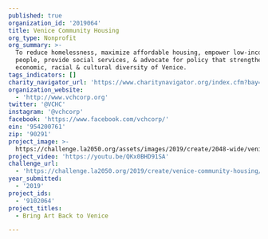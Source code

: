 ```yaml
---
published: true
organization_id: '2019064'
title: Venice Community Housing
org_type: Nonprofit
org_summary: >-
  To reduce homelessness, maximize affordable housing, empower low-income
  people, provide social services, & advocate for policy that strengthens the
  economic, racial & cultural diversity of Venice.
tags_indicators: []
charity_navigator_url: 'https://www.charitynavigator.org/index.cfm?bay=search.profile&ein=954200761'
organization_website:
  - 'http://www.vchcorp.org'
twitter: '@VCHC'
instagram: '@vchcorp'
facebook: 'https://www.facebook.com/vchcorp/'
ein: '954200761'
zip: '90291'
project_image: >-
  https://challenge.la2050.org/assets/images/2019/create/2048-wide/venice-community-housing.jpg
project_video: 'https://youtu.be/QKx0BHD91SA'
challenge_url:
  - 'https://challenge.la2050.org/2019/create/venice-community-housing/'
year_submitted:
  - '2019'
project_ids:
  - '9102064'
project_titles:
  - Bring Art Back to Venice

---
```

